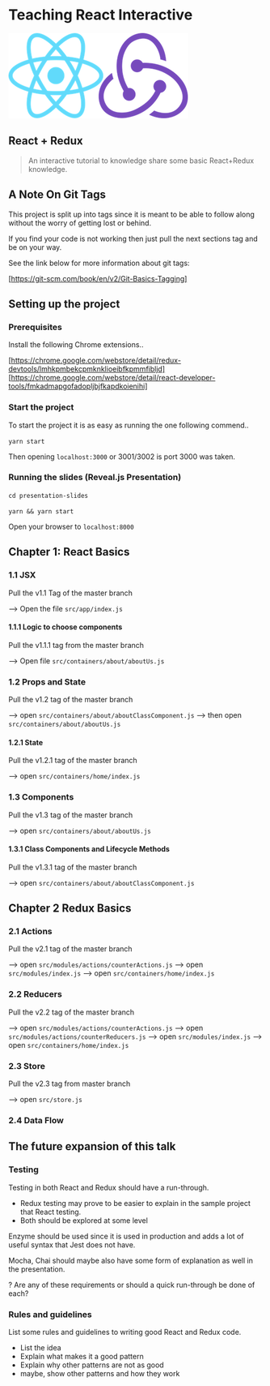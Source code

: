 # Teaching React Interactive

![React + Redux](./presentation-slides/assets/images/ReactRedux.png)
## React + Redux

> An interactive tutorial to knowledge share some basic React+Redux knowledge.

## A Note On Git Tags

This project is split up into tags since it is meant to be able to follow along without the worry of getting lost or behind.

If you find your code is not working then just pull the next sections tag and be on your way.

See the link below for more information about git tags:

[https://git-scm.com/book/en/v2/Git-Basics-Tagging]

## Setting up the project

### Prerequisites

Install the following Chrome extensions..

[https://chrome.google.com/webstore/detail/redux-devtools/lmhkpmbekcpmknklioeibfkpmmfibljd]
[https://chrome.google.com/webstore/detail/react-developer-tools/fmkadmapgofadopljbjfkapdkoienihi]

### Start the project

To start the project it is as easy as running the one following commend..

`yarn start`

Then opening `localhost:3000` or 3001/3002 is port 3000 was taken.

### Running the slides (Reveal.js Presentation)

`cd presentation-slides`

`yarn && yarn start`

Open your browser to `localhost:8000`

## Chapter 1: React Basics

### 1.1 JSX

Pull the v1.1 Tag of the master branch

--> Open the file `src/app/index.js`

#### 1.1.1 Logic to choose components

Pull the v1.1.1 tag from the master branch

--> Open file `src/containers/about/aboutUs.js`

### 1.2 Props and State

Pull the v1.2 tag of the master branch

--> open `src/containers/about/aboutClassComponent.js`
--> then open `src/containers/about/aboutUs.js`

#### 1.2.1 State

Pull the v1.2.1 tag of the master branch

--> open `src/containers/home/index.js`

### 1.3 Components

Pull the v1.3 tag of the master branch

--> open `src/containers/about/aboutUs.js`

#### 1.3.1 Class Components and Lifecycle Methods

Pull the v1.3.1 tag of the master branch

--> open `src/containers/about/aboutClassComponent.js`


## Chapter 2 Redux Basics

### 2.1 Actions

Pull the v2.1 tag of the master branch

--> open `src/modules/actions/counterActions.js`
--> open `src/modules/index.js`
--> open `src/containers/home/index.js`

### 2.2 Reducers

Pull the v2.2 tag of the master branch

--> open `src/modules/actions/counterActions.js`
--> open `src/modules/actions/counterReducers.js`
--> open `src/modules/index.js`
--> open `src/containers/home/index.js`

### 2.3 Store

Pull the v2.3 tag from master branch

--> open `src/store.js`

### 2.4 Data Flow

## The future expansion of this talk

### Testing

Testing in both React and Redux should have a run-through.
- Redux testing may prove to be easier to explain in the sample project that React testing.
- Both should be explored at some level

Enzyme should be used since it is used in production and adds a lot of useful syntax that Jest does not have.

Mocha, Chai should maybe also have some form of explanation as well in the presentation.

? Are any of these requirements or should a quick run-through be done of each?

### Rules and guidelines

List some rules and guidelines to writing good React and Redux code.
- List the idea
- Explain what makes it a good pattern
- Explain why other patterns are not as good
- maybe, show other patterns and how they work